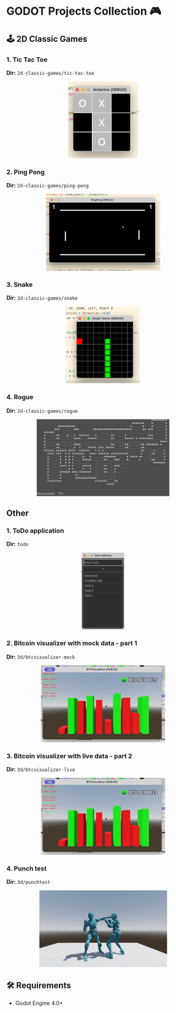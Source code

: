 # GODOT Projects Collection 🎮

## 🕹️ 2D Classic Games

### 1. Tic Tac Toe
**Dir:** `2d-classic-games/tic-tac-toe`  
<p align="center">
  <img src="assets/screens/tictactoe.png" height="200" alt="Screenshot"/>
</p>

### 2. Ping Pong
**Dir:** `2d-classic-games/ping-pong`  
<p align="center">
  <img src="assets/screens/pingpong.png" height="200" alt="Screenshot"/>
</p>

### 3. Snake
**Dir:** `2d-classic-games/snake`  
<p align="center">
  <img src="assets/screens/snake.png" height="200" alt="Screenshot"/>
</p>

### 4. Rogue
**Dir:** `2d-classic-games/rogue`  
<p align="center">
  <img src="assets/screens/rogue.png" height="200" alt="Screenshot"/>
</p>

## Other

### 1. ToDo application
**Dir:** `todo`
<p align="center">
  <img src="assets/screens/todo.png" height="200" alt="Screenshot"/>
</p>

### 2. Bitcoin visualizer with mock data - part 1
**Dir:** `3d/btcvisualizer-mock`
<p align="center">
  <img src="assets/screens/btc-visualizer-mock.png" height="200" alt="Screenshot"/>
</p>

### 3. Bitcoin visualizer with live data - part 2
**Dir:** `3d/btcvisualizer-live`
<p align="center">
  <img src="assets/screens/btc-visualizer-mock.png" height="200" alt="Screenshot"/>
</p>


### 4. Punch test
**Dir:** `3d/punchtest`
<p align="center">
  <img src="assets/screens/punchtest.png" height="200" alt="Screenshot"/>
</p>

## 🛠️ Requirements
- Godot Engine 4.0+
